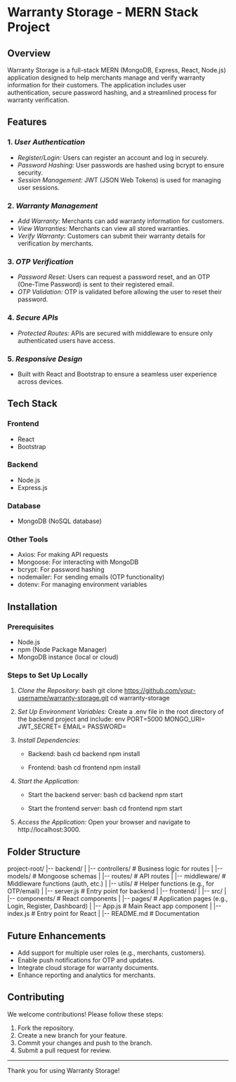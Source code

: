 # Warranty Storage - MERN Stack Project

## Overview
Warranty Storage is a full-stack MERN (MongoDB, Express, React, Node.js) application designed to help merchants manage and verify warranty information for their customers. The application includes user authentication, secure password hashing, and a streamlined process for warranty verification.

## Features

### 1. *User Authentication*
- *Register/Login:* Users can register an account and log in securely.
- *Password Hashing:* User passwords are hashed using bcrypt to ensure security.
- *Session Management:* JWT (JSON Web Tokens) is used for managing user sessions.

### 2. *Warranty Management*
- *Add Warranty:* Merchants can add warranty information for customers.
- *View Warranties:* Merchants can view all stored warranties.
- *Verify Warranty:* Customers can submit their warranty details for verification by merchants.

### 3. *OTP Verification*
- *Password Reset:* Users can request a password reset, and an OTP (One-Time Password) is sent to their registered email.
- *OTP Validation:* OTP is validated before allowing the user to reset their password.

### 4. *Secure APIs*
- *Protected Routes:* APIs are secured with middleware to ensure only authenticated users have access.

### 5. *Responsive Design*
- Built with React and Bootstrap to ensure a seamless user experience across devices.

## Tech Stack

### Frontend
- React
- Bootstrap

### Backend
- Node.js
- Express.js

### Database
- MongoDB (NoSQL database)

### Other Tools
- Axios: For making API requests
- Mongoose: For interacting with MongoDB
- bcrypt: For password hashing
- nodemailer: For sending emails (OTP functionality)
- dotenv: For managing environment variables

## Installation

### Prerequisites
- Node.js
- npm (Node Package Manager)
- MongoDB instance (local or cloud)

### Steps to Set Up Locally

1. *Clone the Repository:*
   bash
   git clone https://github.com/your-username/warranty-storage.git
   cd warranty-storage
   

2. *Set Up Environment Variables:*
   Create a .env file in the root directory of the backend project and include:
   env
   PORT=5000
   MONGO_URI=<your-mongo-db-connection-string>
   JWT_SECRET=<your-jwt-secret>
   EMAIL=<your-email-address>
   PASSWORD=<your-email-password>
   

3. *Install Dependencies:*
   - Backend:
     bash
     cd backend
     npm install
     
   - Frontend:
     bash
     cd frontend
     npm install
     

4. *Start the Application:*
   - Start the backend server:
     bash
     cd backend
     npm start
     
   - Start the frontend server:
     bash
     cd frontend
     npm start
     

5. *Access the Application:*
   Open your browser and navigate to http://localhost:3000.

## Folder Structure

project-root/
|-- backend/
|   |-- controllers/       # Business logic for routes
|   |-- models/            # Mongoose schemas
|   |-- routes/            # API routes
|   |-- middleware/        # Middleware functions (auth, etc.)
|   |-- utils/             # Helper functions (e.g., for OTP/email)
|   |-- server.js          # Entry point for backend
|
|-- frontend/
|   |-- src/
|       |-- components/    # React components
|       |-- pages/         # Application pages (e.g., Login, Register, Dashboard)
|       |-- App.js         # Main React app component
|       |-- index.js       # Entry point for React
|
|-- README.md              # Documentation

## Future Enhancements
- Add support for multiple user roles (e.g., merchants, customers).
- Enable push notifications for OTP and updates.
- Integrate cloud storage for warranty documents.
- Enhance reporting and analytics for merchants.

## Contributing
We welcome contributions! Please follow these steps:
1. Fork the repository.
2. Create a new branch for your feature.
3. Commit your changes and push to the branch.
4. Submit a pull request for review.

---
Thank you for using Warranty Storage!
